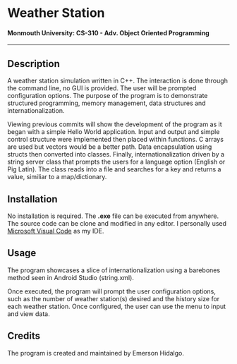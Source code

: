# Weather Station

#### Monmouth University: CS-310 - Adv. Object Oriented Programming

---

## Description
A weather station simulation written in C++. The interaction is done through the command line, no GUI is provided. The user will be prompted configuration options. The purpose of the program is to demonstrate structured programming, memory management, data structures and internationalization.

Viewing previous commits will show the development of the program as it began with a simple Hello World application. Input and output and simple control structure were implemented then placed within functions. C arrays are used but vectors would be a better path. Data encapsulation using structs then converted into classes. Finally, internationalization driven by a string server class that prompts the users for a language option (English or Pig Latin). The class reads into a file and searches for a key and returns a value, similiar to a map/dictionary.

## Installation
No installation is required. The **.exe** file can be executed from anywhere. The source code can be clone and modified in any editor. I personally used [Microsoft Visual Code](https://visualstudio.microsoft.com) as my IDE.

## Usage
The program showcases a slice of internationalization using a barebones method seen in Android Studio (string.xml).  

Once executed, the program will prompt the user configuration options, such as the number of weather station(s) desired and the history size for each weather station. Once configured, the user can use the menu to input and view data.

## Credits
The program is created and maintained by Emerson Hidalgo.
